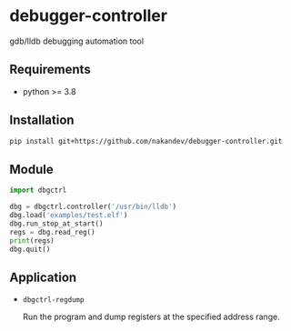# debugger-controller

gdb/lldb debugging automation tool

## Requirements

* python >= 3.8

## Installation

```sh
pip install git+https://github.com/nakandev/debugger-controller.git
```

## Module

```python
import dbgctrl

dbg = dbgctrl.controller('/usr/bin/lldb')
dbg.load('examples/test.elf')
dbg.run_stop_at_start()
regs = dbg.read_reg()
print(regs)
dbg.quit()
```

## Application

* `dbgctrl-regdump`

  Run the program and dump registers at the specified address range.
